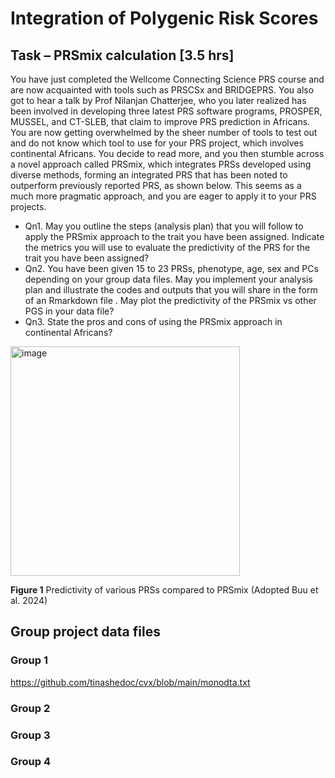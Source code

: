 # Integration of Polygenic Risk Scores

## Task – PRSmix calculation [3.5 hrs]
 
You have just completed the Wellcome Connecting Science PRS course and are now acquainted with tools such as PRSCSx and BRIDGEPRS. You also got to hear a talk by Prof Nilanjan Chatterjee, who you later realized has been involved in developing three latest PRS software programs, PROSPER, MUSSEL, and CT-SLEB, that claim to improve PRS prediction in Africans. You are now getting overwhelmed by the sheer number of tools to test out and do not know which tool to use for your PRS project, which involves continental Africans. You decide to read more, and you then stumble across a novel approach called PRSmix, which integrates PRSs developed using diverse methods, forming an integrated PRS that has been noted to outperform previously reported PRS, as shown below. This seems as a much more pragmatic approach, and you are eager to apply it to your PRS projects.

* Qn1. May you outline the steps (analysis plan) that you will follow to apply the PRSmix approach to the trait you have been assigned. Indicate the metrics you will use to evaluate the predictivity of the PRS for the trait you have been assigned?
* Qn2. You have been given 15 to 23 PRSs, phenotype, age, sex and PCs depending on your group data files. May you implement your analysis plan and illustrate the codes and outputs that you will share in the form of an Rmarkdown file . May plot the predictivity of the PRSmix vs other PGS in your data file?
* Qn3. State the pros and cons of using the PRSmix approach in continental Africans?
 
<img width="367" alt="image" src="https://github.com/WCSCourses/PRS2024/assets/13121809/fbb3afbd-3fa2-4c9f-ae68-61a468df7969">

**Figure 1** Predictivity of various PRSs compared to PRSmix (Adopted Buu et al. 2024)

## Group project data files

### Group 1

https://github.com/tinashedoc/cvx/blob/main/monodta.txt

### Group 2

### Group 3

### Group 4



  
